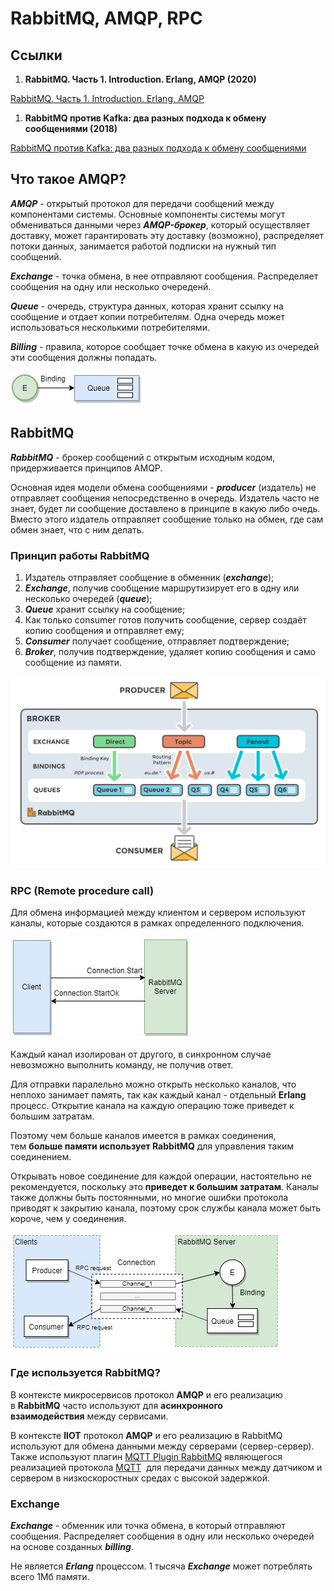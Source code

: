 # RabbitMQ, AMQP, RPC

## Ссылки

1. ****RabbitMQ. Часть 1. Introduction. Erlang, AMQP (2020)****

[RabbitMQ. Часть 1. Introduction. Erlang, AMQP](https://habr.com/ru/post/488654/)

1. ****RabbitMQ против Kafka: два разных подхода к обмену сообщениями (2018)****

[RabbitMQ против Kafka: два разных подхода к обмену сообщениями](https://habr.com/ru/company/itsumma/blog/416629/)

## Что такое AMQP?

***AMQP*** - открытый протокол для передачи сообщений между компонентами системы. Основные компоненты системы могут обмениваться данными через ***AMQP-брокер***, который осуществляет доставку, может гарантировать эту доставку (возможно), распределяет потоки данных, занимается работой подписки на нужный тип сообщений.

***Exchange*** - точка обмена, в нее отправляют сообщения. Распределяет сообщения на одну или несколько очереденй.

***Queue*** - очередь, структура данных, которая хранит ссылку на сообщение и отдает копии потребителям. Одна очередь может использоваться несколькими потребителями.

***Billing*** - правила, которое сообщает точке обмена в какую из очередей эти сообщения должны попадать.

![6f47e92a8d4ebca0e828abd0970596e9.jpg](RabbitMQ,%20%206cfb8/6f47e92a8d4ebca0e828abd0970596e9.jpg)

## RabbitMQ

***RabbitMQ*** - брокер сообщений с открытым исходным кодом, придерживается принципов AMQP.

Основная идея модели обмена сообщениями - ***producer*** (издатель) не отправляет сообщения непосредственно в очередь. Издатель часто не знает, будет ли сообщение доставлено в принципе в какую либо очедь. Вместо этого издатель отправляет сообщение только на обмен, где сам обмен знает, что с ним делать.

### Принцип работы RabbitMQ

1. Издатель отправляет сообщение в обменник (***exchange***);
2. ***Exchange***, получив сообщение маршрутизирует его в одну или несколько очередей
(***queue***);
3. ***Queue*** хранит ссылку на сообщение;
4. Как только consumer готов получить сообщение, сервер создаёт копию сообщения
и отправляет ему;
5. ***Consumer*** получает сообщение, отправляет подтверждение;
6. ***Broker***, получив подтверждение, удаляет копию сообщения и само сообщение из
памяти.

![1e8006fbb2212da5d284f246fa0f64bc.png](RabbitMQ,%20%206cfb8/1e8006fbb2212da5d284f246fa0f64bc.png)

### RPC (Remote procedure call)

Для обмена информацией между клиентом и сервером используют каналы, которые создаются в рамках определенного подключения.

![e8lrjjvfhlx_bnd4lusfntmukmo.jpeg](RabbitMQ,%20%206cfb8/e8lrjjvfhlx_bnd4lusfntmukmo.jpeg)

Каждый канал изолирован от другого, в синхронном случае невозможно выполнить команду, не получив ответ.

Для отправки паралельно можно открыть несколько каналов, что неплохо занимает память, так как каждый канал - отдельный **Erlang** процесс. Открытие канала на каждую операцию тоже приведет к большим затратам.

Поэтому чем больше каналов имеется в рамках соединения, тем **больше памяти использует RabbitMQ** для управления таким соединением.

Открывать новое соединение для каждой операции, настоятельно не рекомендуется, поскольку это **приведет к большим затратам**. Каналы также должны быть постоянными, но многие ошибки протокола приводят к закрытию канала, поэтому срок службы канала может быть короче, чем у соединения.

![iqneq-_gmg-yq8bkk2-3_-mkvky.jpeg](RabbitMQ,%20%206cfb8/iqneq-_gmg-yq8bkk2-3_-mkvky.jpeg)

### ****Где используется RabbitMQ?****

В контексте микросервисов протокол **AMQP** и его реализацию в **RabbitMQ** часто используют для **асинхронного взаимодействия** между сервисами.

В контексте **IIOT** протокол **AMQP** и его реализацию в RabbitMQ используют для обмена данными между серверами (сервер-сервер). Также используют плагин [MQTT Plugin RabbitMQ](https://www.rabbitmq.com/mqtt.html) являющегося реализацией протокола [MQTT](https://ru.wikipedia.org/wiki/MQTT)  для передачи данных между датчиком и сервером в низкоскоростных средах с высокой задержкой.

### Exchange

***Exchange*** - обменник или точка обмена, в который отправляют сообщения. Распределяет сообщения в одну или несколько очередей на основе созданных ***billing***.

Не является ***Erlang*** процессом. 1 тысяча ***Exchange*** может потреблять всего 1Мб памяти.